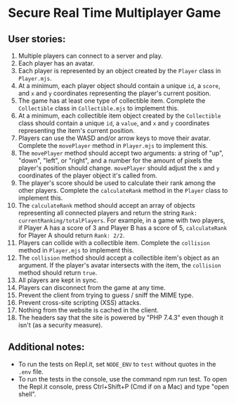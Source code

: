 # Secure Real Time Multiplayer Game

## User stories:

1. Multiple players can connect to a server and play.
1. Each player has an avatar.
1. Each player is represented by an object created by the `Player` class in `Player.mjs`.
1. At a minimum, each player object should contain a unique `id`, a `score`, and `x` and `y` coordinates representing the player's current position.
1. The game has at least one type of collectible item. Complete the `Collectible` class in `Collectible.mjs` to implement this.
1. At a minimum, each collectible item object created by the `Collectible` class should contain a unique `id`, a `value`, and `x` and `y` coordinates representing the item's current position.
1. Players can use the WASD and/or arrow keys to move their avatar. Complete the `movePlayer` method in `Player.mjs` to implement this.
1. The `movePlayer` method should accept two arguments: a string of "up", "down", "left", or "right", and a number for the amount of pixels the player's position should change. `movePlayer` should adjust the `x` and `y` coordinates of the player object it's called from.
1. The player's score should be used to calculate their rank among the other players. Complete the `calculateRank` method in the `Player` class to implement this.
1. The `calculateRank` method should accept an array of objects representing all connected players and return the string `Rank: currentRanking/totalPlayers`. For example, in a game with two players, if Player A has a score of 3 and Player B has a score of 5, `calculateRank` for Player A should return `Rank: 2/2`.
1. Players can collide with a collectible item. Complete the `collision` method in `Player.mjs` to implement this.
1. The `collision` method should accept a collectible item's object as an argument. If the player's avatar intersects with the item, the `collision` method should return `true`.
1. All players are kept in sync.
1. Players can disconnect from the game at any time.
1. Prevent the client from trying to guess / sniff the MIME type.
1. Prevent cross-site scripting (XSS) attacks.
1. Nothing from the website is cached in the client.
1. The headers say that the site is powered by "PHP 7.4.3" even though it isn't (as a security measure).

## Additional notes:

- To run the tests on Repl.it, set `NODE_ENV` to `test` without quotes in the `.env` file.
- To run the tests in the console, use the command npm run test. To open the Repl.it console, press Ctrl+Shift+P (Cmd if on a Mac) and type "open shell".

